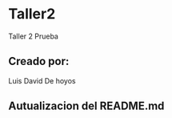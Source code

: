 # Taller2
Taller 2 Prueba

## Creado por: 
Luis David De hoyos

## Autualizacion del README.md






















